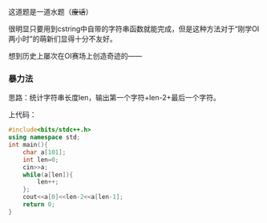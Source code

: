 这道题是一道水题（~~废话~~） 
  
很明显只要用到cstring中自带的字符串函数就能完成，但是这种方法对于“刚学OI两小时”的萌新们显得十分不友好。  
  
想到历史上屡次在OI赛场上创造奇迹的——
  
### 暴力法  
  
思路：统计字符串长度len，输出第一个字符+len-2+最后一个字符。
  
上代码：
```cpp
#include<bits/stdc++.h>
using namespace std;
int main(){
    char a[101];
    int len=0;
    cin>>a;
    while(a[len]){
        len++;
    };
    cout<<a[0]<<len-2<<a[len-1];
    return 0;
}
```



